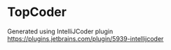 # TopCoder
 
Generated using IntelliJCoder plugin https://plugins.jetbrains.com/plugin/5939-intellijcoder
